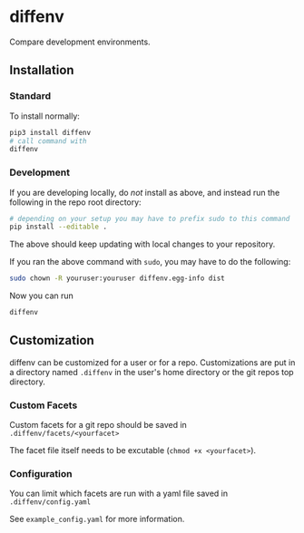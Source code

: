 # diffenv
Compare development environments.

## Installation

### Standard
To install normally:

```bash
pip3 install diffenv
# call command with
diffenv
```

### Development

If you are developing locally, do _not_ install as above, and instead run the following in the repo root directory:

```bash
# depending on your setup you may have to prefix sudo to this command
pip install --editable .
```

The above should keep updating with local changes to your repository.

If you ran the above command with `sudo`, you may have to do the following:

```bash
sudo chown -R youruser:youruser diffenv.egg-info dist
```

Now you can run
```bash
diffenv
```

## Customization

diffenv can be customized for a user or for a repo.  Customizations are put in a directory named `.diffenv` in the user's home directory or the git repos top directory.

### Custom Facets

Custom facets for a git repo should be saved in `.diffenv/facets/<yourfacet>`

The facet file itself needs to be excutable (`chmod +x <yourfacet>`).

### Configuration

You can limit which facets are run with a yaml file saved in `.diffenv/config.yaml`

See `example_config.yaml` for more information.
